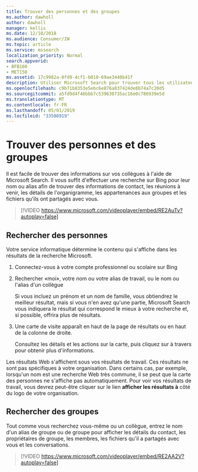 ```yaml
---
title: Trouver des personnes et des groupes
ms.author: dawholl
author: dawholl
manager: kellis
ms.date: 12/18/2018
ms.audience: Consumer/IW
ms.topic: article
ms.service: mssearch
localization_priority: Normal
search.appverid:
- BFB160
- MET150
ms.assetid: 17c9982a-0fd9-4cf1-b010-69ae3440b41f
description: Utiliser Microsoft Search pour trouver tous les utilisateurs de votre entreprise et les informations que vous verrez
ms.openlocfilehash: c9b71b8353e5ebc6e876a837424de8b74a7c20d5
ms.sourcegitcommit: a5fd9d4f46bbb7c539630735ac16e0c786939e5d
ms.translationtype: MT
ms.contentlocale: fr-FR
ms.lasthandoff: 05/01/2019
ms.locfileid: "33508919"
---
```

# <a name="find-people-and-groups"></a>Trouver des personnes et des groupes

Il est facile de trouver des informations sur vos collègues à l'aide de Microsoft Search. Il vous suffit d'effectuer une recherche sur Bing pour leur nom ou alias afin de trouver des informations de contact, les réunions à venir, les détails de l'organigramme, les appartenances aux groupes et les fichiers qu'ils ont partagés avec vous.
  
> [!VIDEO https://www.microsoft.com/videoplayer/embed/RE2AuTv?autoplay=false]
  
## <a name="find-people"></a>Rechercher des personnes

Votre service informatique détermine le contenu qui s'affiche dans les résultats de la recherche Microsoft.
  
1. Connectez-vous à votre compte professionnel ou scolaire sur Bing
    
2. Rechercher «moi», votre nom ou votre alias de travail, ou le nom ou l'alias d'un collègue
    
    Si vous incluez un prénom et un nom de famille, vous obtiendrez le meilleur résultat, mais si vous n'en avez qu'une partie, Microsoft Search vous indiquera le résultat qui correspond le mieux à votre recherche et, si possible, offrira plus de résultats.
    
3. Une carte de visite apparaît en haut de la page de résultats ou en haut de la colonne de droite.
    
    Consultez les détails et les actions sur la carte, puis cliquez sur à travers pour obtenir plus d'informations.
    
Les résultats Web s'affichent sous vos résultats de travail. Ces résultats ne sont pas spécifiques à votre organisation. Dans certains cas, par exemple, lorsqu'un nom est une recherche Web très commune, il se peut que la carte des personnes ne s'affiche pas automatiquement. Pour voir vos résultats de travail, vous devrez peut-être cliquer sur le lien **afficher les résultats à** côté du logo de votre organisation. 
  
## <a name="find-groups"></a>Rechercher des groupes

Tout comme vous recherchez vous-même ou un collègue, entrez le nom d'un alias de groupe ou de groupe pour afficher les détails du contact, les propriétaires de groupe, les membres, les fichiers qu'il a partagés avec vous et les conversations.
  
> [!VIDEO https://www.microsoft.com/videoplayer/embed/RE2AA2V?autoplay=false]
  

  

